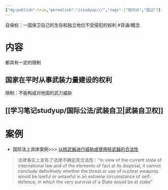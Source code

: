 ```yaml
---
{"dg-publish":true,"permalink":"/studyup///","tags":["知识点","国公"]}
---
```


自保权：一国保卫自己的生存和独立地位不受侵犯的权利 #背诵/概念 
# 内容
都具有一定的限制
## 国家在平时从事武装力量建设的权利
限制：不能构成对他国的武力威胁
## [[学习笔记studyup/国际公法/武装自卫\|武装自卫权]]
# 案例
- 国际法上具体案例>>> [以核武器进行威胁或使用核武器的合法性](https://zh.wikipedia.org/wiki/%E4%BB%A5%E6%A0%B8%E6%AD%A6%E5%99%A8%E8%BF%9B%E8%A1%8C%E5%A8%81%E8%83%81%E6%88%96%E4%BD%BF%E7%94%A8%E6%A0%B8%E6%AD%A6%E5%99%A8%E7%9A%84%E5%90%88%E6%B3%95%E6%80%A7)
>法律事实上宣告了法律不确定其合法性：“in view of the current state of international law and of the elements of fact at its disposal, it cannot conclude definitively whether the threat or use of nuclear weapons would be lawful or unlawful in an extreme circumstance of self-defence, in which the very survival of a State would be at stake”

